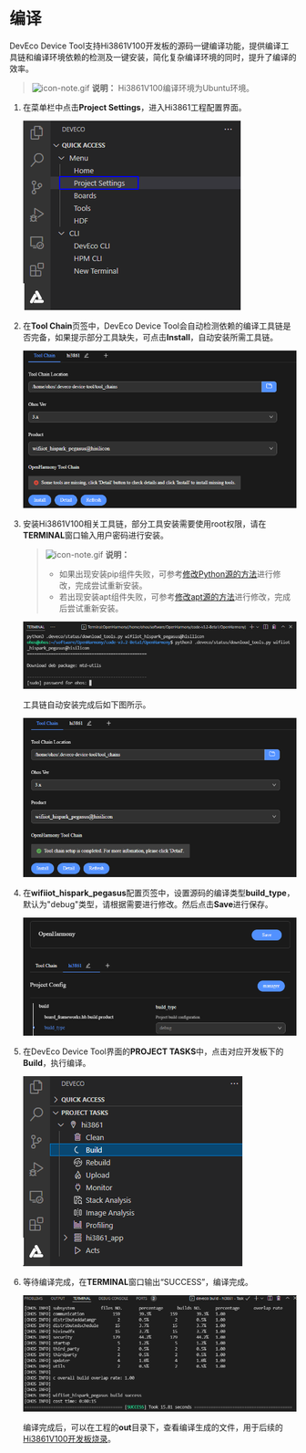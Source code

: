 # 编译


DevEco Device Tool支持Hi3861V100开发板的源码一键编译功能，提供编译工具链和编译环境依赖的检测及一键安装，简化复杂编译环境的同时，提升了编译的效率。


> ![icon-note.gif](public_sys-resources/icon-note.gif) **说明：**
> Hi3861V100编译环境为Ubuntu环境。


1. 在菜单栏中点击**Project Settings**，进入Hi3861工程配置界面。

   ![zh-cn_image_0000001275483042](figures/zh-cn_image_0000001275483042.png)

2. 在**Tool Chain**页签中，DevEco Device Tool会自动检测依赖的编译工具链是否完备，如果提示部分工具缺失，可点击**Install**，自动安装所需工具链。

   ![zh-cn_image_0000001333256741](figures/zh-cn_image_0000001333256741.png)

3. 安装Hi3861V100相关工具链，部分工具安装需要使用root权限，请在**TERMINAL**窗口输入用户密码进行安装。
   > ![icon-note.gif](public_sys-resources/icon-note.gif) **说明：**
   >
   > - 如果出现安装pip组件失败，可参考[修改Python源的方法](https://device.harmonyos.com/cn/docs/documentation/guide/ide-set-python-source-0000001227639986)进行修改，完成尝试重新安装。
   > - 若出现安装apt组件失败，可参考[修改apt源的方法](https://device.harmonyos.com/cn/docs/documentation/guide/faq-toolchain-install-0000001301623822)进行修改，完成后尝试重新安装。

   ![zh-cn_image_0000001280938208](figures/zh-cn_image_0000001280938208.png)

   工具链自动安装完成后如下图所示。

   ![zh-cn_image_0000001281378224](figures/zh-cn_image_0000001281378224.png)

4. 在**wifiiot_hispark_pegasus**配置页签中，设置源码的编译类型**build_type**，默认为"debug"类型，请根据需要进行修改。然后点击**Save**进行保存。

   ![zh-cn_image_0000001333581089](figures/zh-cn_image_0000001333581089.png)

5. 在DevEco Device Tool界面的**PROJECT TASKS**中，点击对应开发板下的**Build**，执行编译。

   ![zh-cn_image_0000001281221352](figures/zh-cn_image_0000001281221352.png)

6. 等待编译完成，在**TERMINAL**窗口输出“SUCCESS”，编译完成。

   ![zh-cn_image_0000001405938781](figures/zh-cn_image_0000001405938781.png)

   编译完成后，可以在工程的**out**目录下，查看编译生成的文件，用于后续的[Hi3861V100开发板烧录](quickstart-ide-3861-burn.md)。
